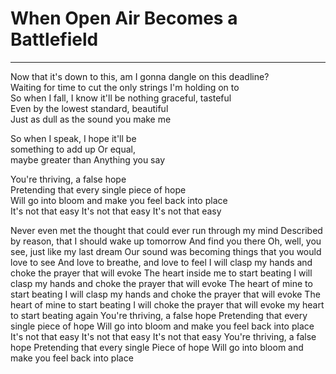 # When Open Air Becomes a Battlefield

---

Now that it's down to this, am I gonna dangle on this deadline?  
Waiting for time to cut the only strings I'm holding on to  
So when I fall, I know it'll be nothing graceful, tasteful  
Even by the lowest standard, beautiful  
Just as dull as the sound you make me

So when I speak, I hope it'll be  
something to add up Or equal,  
maybe greater than Anything you say

You're thriving, a false hope  
Pretending that every single piece of hope  
Will go into bloom and make you feel back into place  
It's not that easy It's not that easy It's not that easy

Never even met the thought that could ever run through my mind Described by reason, that I should wake up tomorrow And find you there Oh, well, you see, just like my last dream Our sound was becoming things that you would love to see And love to breathe, and love to feel I will clasp my hands and choke the prayer that will evoke The heart inside me to start beating I will clasp my hands and choke the prayer that will evoke The heart of mine to start beating I will clasp my hands and choke the prayer that will evoke The heart of mine to start beating I will choke the prayer that will evoke my heart to start beating again You're thriving, a false hope Pretending that every single piece of hope Will go into bloom and make you feel back into place It's not that easy It's not that easy It's not that easy You're thriving, a false hope Pretending that every single Piece of hope Will go into bloom and make you feel back into place
